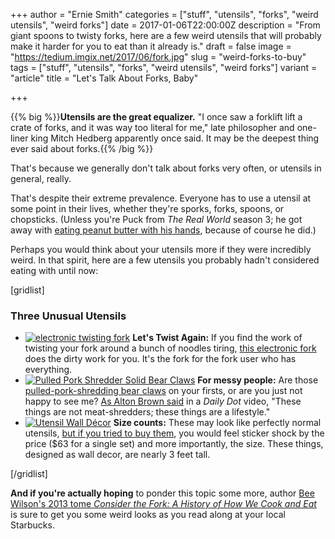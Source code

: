 +++
author = "Ernie Smith"
categories = ["stuff", "utensils", "forks", "weird utensils", "weird forks"]
date = 2017-01-06T22:00:00Z
description = "From giant spoons to twisty forks, here are a few weird utensils that will probably make it harder for you to eat than it already is."
draft = false
image = "https://tedium.imgix.net/2017/06/fork.jpg"
slug = "weird-forks-to-buy"
tags = ["stuff", "utensils", "forks", "weird utensils", "weird forks"]
variant = "article"
title = "Let's Talk About Forks, Baby"

+++

{{% big %}}**Utensils are the great equalizer.** "I once saw a forklift lift a crate of forks, and it was way too literal for me," late philosopher and one-liner king Mitch Hedberg apparently once said. It may be the deepest thing ever said about forks.{{% /big %}}

That's because we generally don't talk about forks very often, or utensils in general, really.

That's despite their extreme prevalence. Everyone has to use a utensil at some point in their lives, whether they're sporks, forks, spoons, or chopsticks. (Unless you're Puck from *The Real World* season 3; he got away with [eating peanut butter with his hands](http://www.mtv.com/videos/misc/1105158/real-world-puck.jhtml), because of course he did.)

Perhaps you would think about your utensils more if they were incredibly weird. In that spirit, here are a few utensils you probably hadn't considered eating with until now:

[gridlist]

### Three Unusual Utensils

* [![electronic twisting fork](https://tedium.imgix.net/2017/06/0106_fork1.jpg)](http://amzn.to/2iO6ksk) **Let's Twist Again:** If you find the work of twisting your fork around a bunch of noodles tiring, [this electronic fork](http://amzn.to/2iO6ksk) does the dirty work for you. It's the fork for the fork user who has everything.
* [![Pulled Pork Shredder Solid Bear Claws](https://tedium.imgix.net/2017/06/0106_fork2.jpg)](http://amzn.to/2iz9JvV)
 **For messy people:** Are those [pulled-pork-shredding bear claws](http://amzn.to/2iz9JvV) on your firsts, or are you just not happy to see me? [As Alton Brown said](https://www.youtube.com/watch?v=FgFeVlw2Ywg) in a *Daily Dot* video, "These things are not meat-shredders; these things are a lifestyle."
* [![Utensil Wall Décor](https://tedium.imgix.net/2017/06/0106_fork3.jpg)](http://amzn.to/2iz93Xo) **Size counts:** These may look like perfectly normal utensils, [but if you tried to buy them](http://amzn.to/2iz93Xo), you would feel sticker shock by the price ($63 for a single set) and more importantly, the size. These things, designed as wall decor, are nearly 3 feet tall.

[/gridlist]

**And if you're actually hoping** to ponder this topic some more, author [Bee Wilson's 2013 tome *Consider the Fork: A History of How We Cook and Eat*](http://amzn.to/2iOi7ql) is sure to get you some weird looks as you read along at your local Starbucks.
